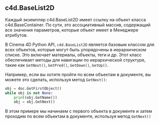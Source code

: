 ## c4d.BaseList2D
Каждый экземпляр c4d.BaseList2D имеет ссылку на объект класса c4d.BaseContainer.  По сути, это ассоциативный массив, содержащий все значения параметров, которые объект имеет в Менеджере атрибутов.

В Cinema 4D Python API, `c4d.BaseList2D` является базовым классом для всех объектов, которые могут быть упорядочены в иерархическом списке. Это включает материалы, объекты, теги и др. Этот класс обеспечивает методы для навигации по иерархической структуре, такие как `GetNext()`, `GetPred()`, `GetDown()`, `GetUp()`.

Например, если вы хотите пройти по всем объектам в документе, вы можете это сделать, используя метод `GetNext()`:

```python
obj = doc.GetFirstObject()
while obj is not None:
    print(obj.GetName())
    obj = obj.GetNext()
```
В этом примере мы начинаем с первого объекта в документе и затем проходим по всем объектам в документе, используя метод `GetNext()`
